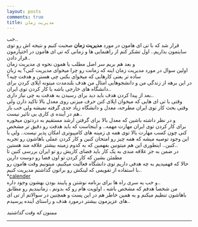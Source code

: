 ```yaml
---
layout: posts
comments: true
title: مدیریت زمان  
---
```


خب..  
قرار شد که با تی ای هامون در مورد **مدیریت زمان** صحبت کنیم و نتیجه اش رو توی سایتمون بذاریم..
اول تشکر کنم از راهنمایی ها و زمانی که تی ای هامون در اختیارمون قرار دادن..  
و بعد هم بریم سر اصل مطلب یا همون نحوه ی مدیریت زمان  
اولین سوال در مورد مدیریت زمان اینه که زمانت رو چرا میخوای مدیریت کنی؟ یه زبان ساده تر یعنی کارهایی که میخوای بکنی چی هستن و هدفت چیه؟  
 در این برهه از زندگی من و دانشجوهایی امثال من هدف بلندمدت میتونه اپلای کردن برای دانشگاه های خارجی باشه یا کار کردن توی ایران..  
 بعد از پیدا کردن هدف باید دید برای رسیدن به هدفت به چی نیاز داری..  
 وقتی با تی ای هایی که میخوان اپلای کنن حرف میزنی روی معدل بالا تاکید دارن ولی وقتی بحث کار توی ایران مطرحه، معدل و دانشگاه زیاد جدی گرفته نمیشه ولی خب باز هم در آینده ی کاری بی تاثیر نیست..  
 و در نظر داشته باشین که معدل بالا برای گرفتن ارشد مستقیم به دردتون میخوره  
 برای کار کردن توی ایران مهارت مهمه.. و اینجاست که باید هدفت رو دقیق تر مشخص کنی چون کسب مهارت بالا توی همه ی زمینه های کامپیوتری امکان پذیر نیست..
 ولی با این وجود توصیه میشه که همه چیز رو امتحان کنین و کار کردن عملی باهاشون رو تجربه کنین.. اینطوری این هم میتونین بفهمین که به کدوم زمینه بیشتر علاقه مند هستین..  
 در ضمن به جز علاقه مندی به یک کار باید فضای کاریش رو تو ایران بررسی کنین تا مطمئن بشین که کار کردن تو اون فضا رو دوست دارین  
  حالا که فهمیدیم به چه هدفی داریم توی دانشگاه فعالیت میکنیم، میتونیم وقت هامون رو با استفاده از تقویمی که لینکش رو براتون گذاشتم مدیریت کنیم..  
*[calender](http://calendar.google.com/)  
و خب یه سری راه ها برای برنامه نوشتن و پایبند بودن بهشون وجود داره..  
من شخصا هدفم که مشخص باشه ،  اولویت هام رو که بدونم ، زمانبندیم رو مطابق باهاشون تنظیم میکنم و به همین خاطر هم در این پست و همچنین در سوالاتم از تی ای های عزیزمون بیشتر درمورد هدف و راستای آینده پرسیدم..


  *ممنون که وقت گذاشتید*   


---
